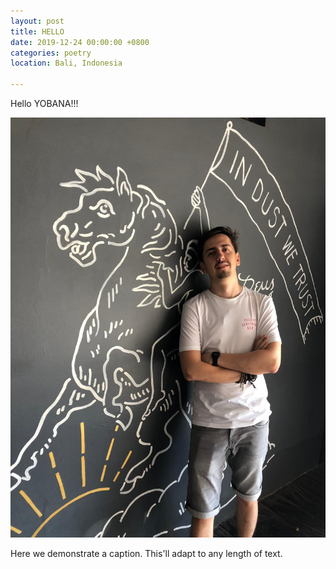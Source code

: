 ```yaml
---
layout: post
title: HELLO
date: 2019-12-24 00:00:00 +0800
categories: poetry
location: Bali, Indonesia

---
```

Hello YOBANA!!!

<div class="post-image">
<img src="/uploads/4c869279-96f3-414a-b462-4333cf2cccce.jpg" alt="A full-size image example" />
<p class="post-image-caption">Here we demonstrate a caption. This'll adapt to any length of text.</p>
</div>